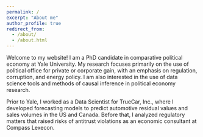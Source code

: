 ```yaml
---
permalink: /
excerpt: "About me"
author_profile: true
redirect_from: 
  - /about/
  - /about.html
---
```



Welcome to my website! I am a PhD candidate in comparative political economy at Yale University. My research focuses primarily on the use of political office for private or corporate gain, with an emphasis on regulation, corruption, and energy policy. I am also interested in the use of data science tools and methods of causal inference in political economy research. 

Prior to Yale, I worked as a Data Scientist for TrueCar, Inc., where I developed forecasting models to predict automotive residual values and sales volumes in the US and Canada. Before that, I analyzed  regulatory matters that raised risks of antitrust violations as an economic consultant at Compass Lexecon. 
